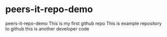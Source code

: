 # peers-it-repo-demo
peers-it-repo-demo
This is my first github repo
This is example repository to github
this is another developer code
